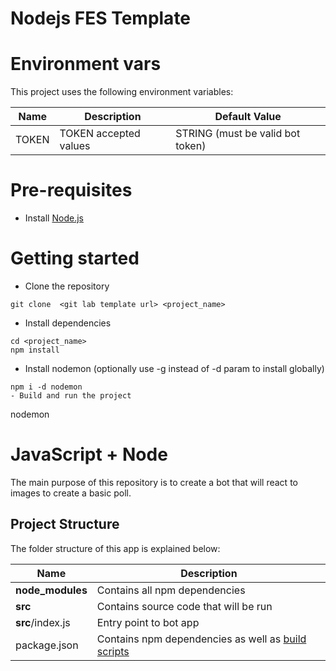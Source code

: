 # Nodejs FES Template

# Environment vars
This project uses the following environment variables:

| Name                          | Description                         | Default Value                                  |
| ----------------------------- | ------------------------------------| -----------------------------------------------|
|TOKEN           | TOKEN accepted values            | STRING (must be valid bot token)      |


# Pre-requisites
- Install [Node.js](https://nodejs.org/en/)


# Getting started
- Clone the repository
```
git clone  <git lab template url> <project_name>
```
- Install dependencies
```
cd <project_name>
npm install
```
- Install nodemon (optionally use -g instead of -d param to install globally)
```
npm i -d nodemon
- Build and run the project
```
nodemon
  

# JavaScript + Node 
The main purpose of this repository is to create a bot that will react to images to create a basic poll.  


## Project Structure
The folder structure of this app is explained below:

| Name | Description |
| ------------------------ | --------------------------------------------------------------------------------------------- |
| **node_modules**         | Contains all  npm dependencies                                                            |
| **src**                  | Contains  source code that will be run                                                    |
| **src**/index.js         | Entry point to bot app                                                                  |
| package.json             | Contains npm dependencies as well as [build scripts](#what-if-a-library-isnt-on-definitelytyped)   | tsconfig.json            |